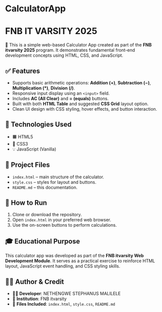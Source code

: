 # CalculatorApp
# FNB IT VARSITY 2025

🧮 This is a simple web-based Calculator App created as part of the **FNB itvarsity 2025** program. It demonstrates fundamental front-end development concepts using HTML, CSS, and JavaScript.

## ✅ Features
- Supports basic arithmetic operations: **Addition (+)**, **Subtraction (−)**, **Multiplication (*)**, **Division (/)**.
- Responsive input display using an `<input>` field.
- Includes **AC (All Clear)** and **= (equals)** buttons.
- Built with both **HTML Table** and suggested **CSS Grid** layout option.
- Clean UI design with CSS styling, hover effects, and button interaction.

## 🧰 Technologies Used
- 🟧 HTML5
- 🎨 CSS3
- 💡 JavaScript (Vanilla)

## 📂 Project Files
- `index.html` – main structure of the calculator.
- `style.css` – styles for layout and buttons.
- `README.md` – this documentation.

## 🚀 How to Run
1. Clone or download the repository.
2. Open `index.html` in your preferred web browser.
3. Use the on-screen buttons to perform calculations.

## 🎓 Educational Purpose
This calculator app was developed as part of the **FNB itvarsity Web Development Module**. It serves as a practical exercise to reinforce HTML layout, JavaScript event handling, and CSS styling skills.

## 🧑‍💻 Author & Credit
- 👨‍💻 **Developer**: NETHENGWE STEPHANUS MALILELE 
- 🏫 **Institution**: FNB itvarsity  
- 📁 **Files Included**: `index.html`, `style.css`, `README.md`

